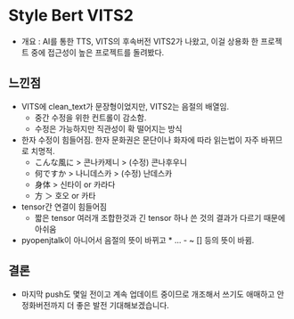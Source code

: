 # Style Bert VITS2

- 개요 : AI를 통한 TTS, VITS의 후속버전 VITS2가 나왔고, 이걸 상용화 한 프로젝트 중에 접근성이 높은 프로젝트를 돌려봤다.

## 느낀점

- VITS에 clean_text가 문장형이었지만, VITS2는 음절의 배열임.
  - 중간 수정을 위한 컨트롤이 감소함.
  - 수정은 가능하지만 직관성이 확 떨어지는 방식
- 한자 수정이 힘들어짐. 한자 문화권은 문단이나 화자에 따라 읽는법이 자주 바뀌므로 치명적.
  - こんな風に  > 콘나카제니 > (수정) 콘나후우니
  - 何ですか  > 나니데스카 > (수정) 난데스카
  - 身体 > 신타이 or 카라다
  - 方 ＞ 호오 or 카타
- tensor간 연결이 힘들어짐
  - 짧은 tensor 여러개 조합한것과 긴 tensor 하나 쓴 것의 결과가 다르기 때문에 아쉬움
- pyopenjtalk이 아니어서 음절의 뜻이 바뀌고 * ... - ~ [] 등의 뜻이 바뀜.

## 결론

- 마지막 push도 몇일 전이고 계속 업데이트 중이므로 개조해서 쓰기도 애매하고 안정화버전까지 더 좋은 발전 기대해보겠습니다.
